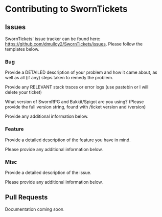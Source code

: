 # Contributing to SwornTickets

## Issues

SwornTickets' issue tracker can be found here: https://github.com/dmulloy2/SwornTickets/issues. Please follow the templates below.

### Bug

Provide a DETAILED description of your problem and how it came about, as well as all (if any) steps taken to remedy the problem.


Provide any RELEVANT stack traces or error logs (use pastebin or I will delete your ticket)


What version of SwornRPG and Bukkit/Spigot are you using? (Please provide the full version string, found with /ticket version and /version)


Provide any additional information below.

### Feature

Provide a detailed description of the feature you have in mind.

Please provide any additional information below.

### Misc

Provide a detailed description of the issue.

Please provide any additional information below.

## Pull Requests

Documentation coming soon.